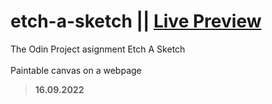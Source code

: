 # etch-a-sketch || [Live Preview](https://cemolgun.github.io/etch-a-sketch/)
The Odin Project asignment Etch A Sketch<br><br>
Paintable canvas on a webpage<br>
>**16.09.2022**
